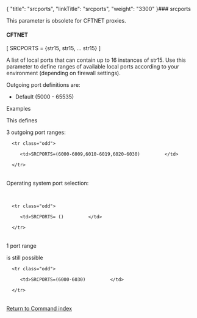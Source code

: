 {
    "title": "srcports",
    "linkTitle": "srcports",
    "weight": "3300"
}### <span id="srcports"></span>srcports

This parameter is obsolete for CFTNET proxies.

#### CFTNET

\[ SRCPORTS = {str15, str15, ... str15} \]

A list of local ports that can contain up to 16 instances of str15. Use this parameter to define ranges of available local ports according to your environment (depending on firewall settings).

Outgoing port definitions are:

-   Default (5000 - 65535)

Examples

This defines
3 outgoing port ranges:

<table data-cellspacing="0">
   <tbody>
      <tr class="odd">
         <td>SRCPORTS=(6000-6009,6010-6019,6020-6030)         </td>
      </tr>
   </tbody>
</table>

Operating system port selection:
  

<table data-cellspacing="0">
   <tbody>
      <tr class="odd">
         <td>SRCPORTS= ()         </td>
      </tr>
   </tbody>
</table>

1 port range
is still possible

<table data-cellspacing="0">
   <tbody>
      <tr class="odd">
         <td>SRCPORTS=(6000-6030)         </td>
      </tr>
   </tbody>
</table>

[Return to Command index](../)

